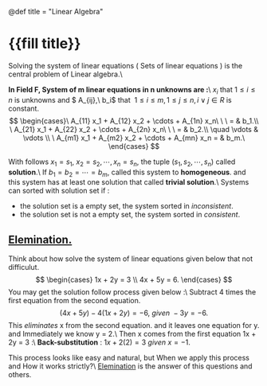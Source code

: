 @def title = "Linear Algebra"

# {{fill title}}
Solving the system of linear equations ( Sets of linear equations ) is the central problem of Linear algebra.\\

**In Field F, System of m linear equations in n unknowns are :**\\
$x_i$ that $1 \le i \le n$ is unknowns and $ A_{ij},\ b_i$ that $\ 1 \le i \le m, 1 \le j \le n, i \vee j \in R$ is constant.
$$ \begin{cases}\ A_{11} x_1 + A_{12} x_2 + \cdots + A_{1n} x_n\ \ \ = & b_1.\\
\ A_{21} x_1 + A_{22} x_2 + \cdots + A_{2n} x_n\ \ \ = & b_2.\\
\quad \vdots & \vdots \\
\ A_{m1} x_1 + A_{m2} x_2 + \cdots + A_{mn} x_n = & b_m.\ \end{cases} $$

With follows $x_1 = s_1,\ x_2 = s_2, \cdots, x_n = s_n$, the tuple $(s_1, s_2, \cdots, s_n)$ called **solution**.\\
If $b_1 = b_2 = \cdots = b_m$, called this system to **homogeneous**. and this system has at least one solution that called **trivial solution**.\\
Systems can sorted with solution set if :
+ the solution set is a empty set, the system sorted in _inconsistent_.
+ the solution set is not a empty set, the system sorted in _consistent_.

## [Elemination.](/linear_algebra/elemination/)
Think about how solve the system of linear equations given below that not difficulut.
$$ \begin{cases} 1x + 2y = 3 \\ 4x + 5y = 6. \end{cases} $$
You may get the solution follow process given below :\\
Subtract 4 times the first equation from the second equation.
$$ (4x + 5y) - 4(1x + 2y) = -6,\ given\ -3y = -6. $$
This _eliminates_ x from the second equation. and it leaves one equation for y. and Immediately we know y = 2.\\
Then x comes from the first equation 1x + 2y = 3 :\\
**Back-substitution** : $1x + 2(2) = 3\ given\ x = -1$.

This process looks like easy and natural, but When we apply this process and How it works strictly?\\
[Elemination](/linear_algebra/elemination/) is the answer of this questions and others.
